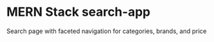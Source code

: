# MERN Stack search-app 
Search page with faceted navigation for categories, brands, and price






 
